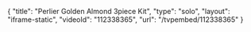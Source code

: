 {
    "title": "Perlier Golden Almond 3piece Kit",
    "type": "solo",
    "layout": "iframe-static",
    "videoId": "112338365",
    "url": "\/tvpembed\/112338365"
}